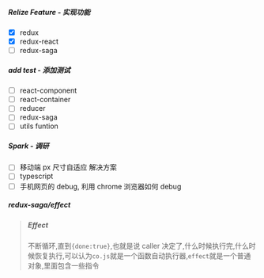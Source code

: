 ##### Relize Feature - 实现功能
- [x] redux
- [x] redux-react
- [ ] redux-saga

##### add test - 添加测试
- [ ] react-component
- [ ] react-container
- [ ] reducer
- [ ] redux-saga
- [ ] utils funtion

##### Spark - 调研
- [ ] 移动端 px 尺寸自适应 解决方案
- [ ] typescript
- [ ] 手机网页的 debug, 利用 chrome 浏览器如何 debug

##### redux-saga/effect
> ##### Effect
>   不断循环,直到`{done:true}`,也就是说 caller 决定了,什么时候执行完,什么时候恢复执行,可以认为`co.js`就是一个函数自动执行器,`effect`就是一个普通对象,里面包含一些指令
